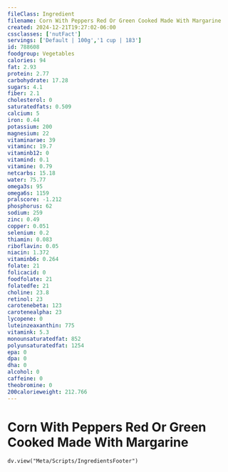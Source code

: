 ```yaml
---
fileClass: Ingredient
filename: Corn With Peppers Red Or Green Cooked Made With Margarine
created: 2024-12-21T19:27:02-06:00
cssclasses: ['nutFact']
servings: ['Default | 100g','1 cup | 183']
id: 788608
foodgroup: Vegetables
calories: 94
fat: 2.93
protein: 2.77
carbohydrate: 17.28
sugars: 4.1
fiber: 2.1
cholesterol: 0
saturatedfats: 0.509
calcium: 5
iron: 0.44
potassium: 200
magnesium: 22
vitaminarae: 39
vitaminc: 19.7
vitaminb12: 0
vitamind: 0.1
vitamine: 0.79
netcarbs: 15.18
water: 75.77
omega3s: 95
omega6s: 1159
pralscore: -1.212
phosphorus: 62
sodium: 259
zinc: 0.49
copper: 0.051
selenium: 0.2
thiamin: 0.083
riboflavin: 0.05
niacin: 1.372
vitaminb6: 0.264
folate: 21
folicacid: 0
foodfolate: 21
folatedfe: 21
choline: 23.8
retinol: 23
carotenebeta: 123
carotenealpha: 23
lycopene: 0
luteinzeaxanthin: 775
vitamink: 5.3
monounsaturatedfat: 852
polyunsaturatedfat: 1254
epa: 0
dpa: 0
dha: 0
alcohol: 0
caffeine: 0
theobromine: 0
200calorieweight: 212.766
---
```


# Corn With Peppers Red Or Green Cooked Made With Margarine

```dataviewjs
dv.view("Meta/Scripts/IngredientsFooter")
```